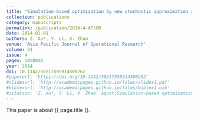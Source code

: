```yaml
---
title: "Simulation-based optimization by new stochastic approximation algorithm"
collection: publications
category: manuscripts
permalink: /publication/2014-4-APJOR
date: 2014-01-01
authors: Z. Xu*, Y. Li, X. Zhao
venue: 'Asia Pacific Journal of Operational Research'
volume: 31
issue: 4
pages: 1450026
year: 2014
doi: 10.1142/S0217595914500262
#paperurl: 'https://doi.org/10.1142/S0217595914500262'
#slidesurl: 'http://academicpages.github.io/files/slides1.pdf'
#bibtexurl: 'http://academicpages.github.io/files/bibtex1.bib'
#citation: 'Z. Xu*, Y. Li, X. Zhao. &quot;Simulation-based optimization by new stochastic approximation algorithm.&quot; <i>Asia Pacific Journal of Operational Research</i>. 31(4):1450026, 2014. https://doi.org/10.1142/S0217595914500262'
---
```


This paper is about {{ page.title }}.
